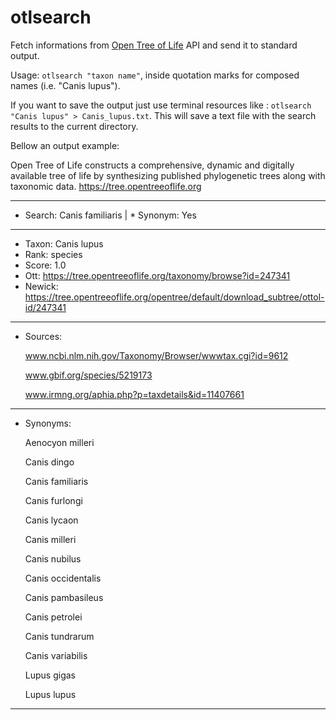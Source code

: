 # otlsearch
Fetch informations from [Open Tree of Life](https://tree.opentreeoflife.org/about/open-tree-of-life) API and send it to standard output.

Usage: `otlsearch "taxon name"`, inside quotation marks for composed names (i.e. "Canis lupus").

If you want to save the output just use terminal resources like : `otlsearch "Canis lupus" > Canis_lupus.txt`. This will save a text file with the search results to the current directory.

Bellow an output example:

Open Tree of Life constructs a comprehensive, dynamic and digitally
available tree of life by synthesizing published phylogenetic trees
along with taxonomic data. https://tree.opentreeoflife.org

--------------------------------------------------------------------------------
* Search:	Canis familiaris	|	* Synonym:	Yes
--------------------------------------------------------------------------------
* Taxon:	Canis lupus
* Rank:		species
* Score:	1.0
* Ott:		https://tree.opentreeoflife.org/taxonomy/browse?id=247341
* Newick:	https://tree.opentreeoflife.org/opentree/default/download_subtree/ottol-id/247341
--------------------------------------------------------------------------------
* Sources:

	www.ncbi.nlm.nih.gov/Taxonomy/Browser/wwwtax.cgi?id=9612

	www.gbif.org/species/5219173

	www.irmng.org/aphia.php?p=taxdetails&id=11407661
--------------------------------------------------------------------------------
* Synonyms:

	Aenocyon milleri

	Canis dingo

	Canis familiaris

	Canis furlongi

	Canis lycaon

	Canis milleri

	Canis nubilus

	Canis occidentalis

	Canis pambasileus

	Canis petrolei

	Canis tundrarum

	Canis variabilis

	Lupus gigas
  
	Lupus lupus
--------------------------------------------------------------------------------
